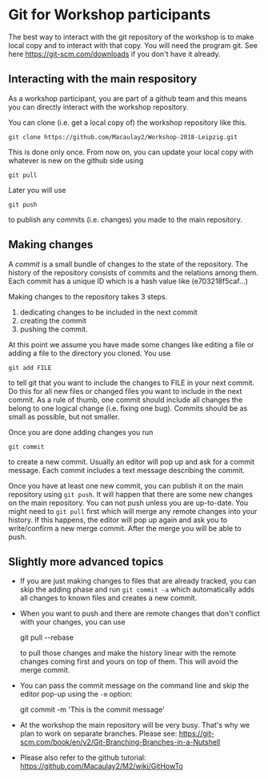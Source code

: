 # Git for Workshop participants

The best way to interact with the git repository of the workshop is to
make local copy and to interact with that copy.  You will need the
program git.  See here https://git-scm.com/downloads if you don't have
it already.

## Interacting with the main respository

As a workshop participant, you are part of a github team and this
means you can directly interact with the workshop repository.

You can clone (i.e. get a local copy of) the workshop repository like
this.

    git clone https://github.com/Macaulay2/Workshop-2018-Leipzig.git

This is done only once.  From now on, you can update your local copy
with whatever is new on the github side using

    git pull

Later you will use

    git push

to publish any commits (i.e. changes) you made to the main repository.

## Making changes

A *commit* is a small bundle of changes to the state of the
repository.  The history of the repository consists of commits and the
relations among them.  Each commit has a unique ID which is a hash
value like (e703218f5caf...)

Making changes to the repository takes 3 steps.

1. dedicating changes to be included in the next commit
2. creating the commit
3. pushing the commit.

At this point we assume you have made some changes like editing a file
or adding a file to the directory you cloned.  You use

    git add FILE

to tell git that you want to include the changes to FILE in your next
commit.  Do this for all new files or changed files you want to
include in the next commit.  As a rule of thumb, one commit should
include all changes the belong to one logical change (i.e. fixing one
bug).  Commits should be as small as possible, but not smaller.

Once you are done adding changes you run

    git commit

to create a new commit.  Usually an editor will pop up and ask for a
commit message.  Each commit includes a text message describing the
commit.

Once you have at least one new commit, you can publish it on the main
repository using `git push`.  It will happen that there are some new
changes on the main repository.  You can not push unless you are
up-to-date.  You might need to `git pull` first which will merge any
remote changes into your history.  If this happens, the editor will
pop up again and ask you to write/confirm a new merge commit.  After
the merge you will be able to push.

## Slightly more advanced topics

- If you are just making changes to files that are already tracked,
  you can skip the adding phase and run `git commit -a` which
  automatically adds all changes to known files and creates a new
  commit.

- When you want to push and there are remote changes that don't
  conflict with your changes, you can use

    git pull --rebase

  to pull those changes and make the history linear with the remote
  changes coming first and yours on top of them.  This will avoid the
  merge commit.

- You can pass the commit message on the command line and skip the
  editor pop-up using the `-m` option:

    git commit -m 'This is the commit message'

- At the workshop the main repository will be very busy.  That's why
  we plan to work on separate branches.  Please see:
  https://git-scm.com/book/en/v2/Git-Branching-Branches-in-a-Nutshell

- Please also refer to the github tutorial: https://github.com/Macaulay2/M2/wiki/GitHowTo
